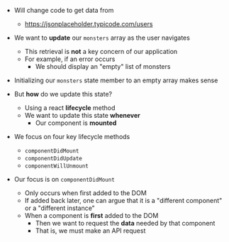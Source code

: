 - Will change code to get data from
	- https://jsonplaceholder.typicode.com/users

- We want to **update** our `monsters` array as the user navigates
	- This retrieval is **not** a key concern of our application
	- For example, if an error occurs
		- We should display an "empty" list of monsters

- Initializing our `monsters` state member to an empty array makes sense

- But **how** do we update this state?
	- Using a react **lifecycle** method
	- We want to update this state **whenever**
		- Our component is **mounted**

- We focus on four key lifecycle methods
	- `componentDidMount`
	- `componentDidUpdate`
	- `componentWillUnmount`

- Our focus is on `componentDidMount`
	- Only occurs when first added to the DOM
	- If added back later, one can argue that it is a "different component" or a "different instance"
	- When a component is **first** added to the DOM
		- Then we want to request the **data** needed by that component
		- That is, we must make an API request